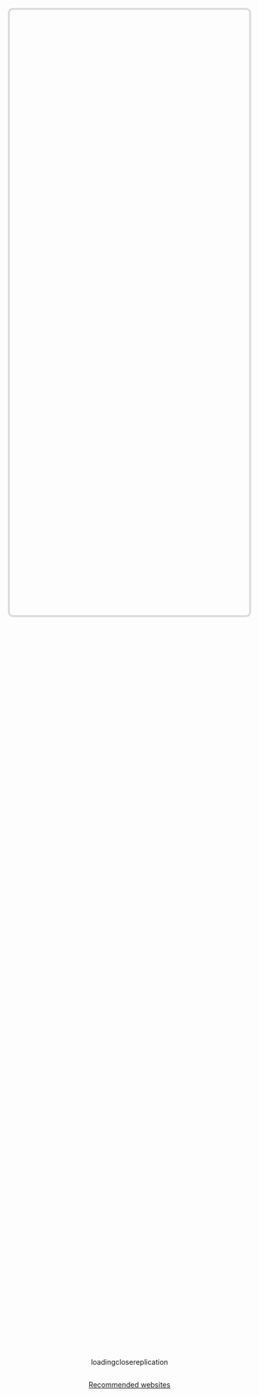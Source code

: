 <div class="context">
  <div class="top" ref="topRef"></div>
  <div class="bottom">
    <el-tabs v-model="tabModel" class="demo-tabs">
      <el-tab-pane label="html" name="html" />
      <el-tab-pane label="css" name="css" />
    </el-tabs>
    <div class="options">
      <pre v-html="hljs.highlightAuto(options[tabModel]).value"></pre>
    </div>
    <div class="set">
      <el-button type="primary" @click="onLoading">loading</el-button>
      <el-button type="danger" @click="onClose">close</el-button>
      <el-button type="success" @click="onReplication(options[tabModel])">replication</el-button>
    </div>
    <div class="foot">
      <a href="https://uiverse.io/loaders" target="_blank">Recommended websites</a>
    </div>
  </div>
</div>

<script setup>
import { ref, reactive, onMounted, watch } from 'vue'
import { useRoute } from 'vue-router'
import 'element-plus/dist/index.css'
import hljs from 'highlight.js'
import 'highlight.js/styles/github.css'
import { ElButton, ElTabs, ElTabPane, ElMessage } from 'element-plus'
import { htmlList } from '../../../../../utils/listData.ts'
let options = reactive({
  html: '',
  css: ''
})
let tabModel = ref('html')
let topRef = ref(null)
let webLoading = null
// 初始化基础数据
initData()
onMounted(() => {
  import('web-loading/src/loading').then((res) => {
    webLoading = res.default()
    onLoading()
  })
})
function onLoading() {
  if (webLoading.getLoadingId()) return
  webLoading.loading(topRef.value, fromOptions())
}
function onClose() {
  webLoading && webLoading.close()
}
function initData() {
  let route = useRoute()
  let model = route.query.model
  if (model) {
    let data = htmlList.find((h) => h.model === model)
    options.html = data.html
    options.css = data.css
  }
}
function onReplication(text) {
  let oInput = document.createElement('input')
  oInput.value = text
  document.body.appendChild(oInput)
  oInput.select() // 选择对象;
  document.execCommand('Copy') // 执行浏览器复制命令
  oInput.remove()
  ElMessage.success('复制成功!')
}
// 格式化操作options
function fromOptions() {
  // 处理css
  topRef.value.innerHTML = `<style>${options.css}</style >`
  return options
}
</script>
<style scoped>
.context {
  padding: 10px;
  margin-top: 18px;
}
.context .top {
  height: 30vh;
  border-radius: 10px;
  border: 4px gainsboro solid;
}
.context .bottom {
  display: flex;
  flex-direction: column;
  flex: 1;
  padding: 16px;
}
.bottom .options {
  height: 36vh;
  overflow: auto;
}
.bottom .set {
  margin-top: 12px;
  display: flex;
  align-items: center;
  justify-content: center;
}
.bottom .set .btn:nth-child(1) {
  margin-right: 10px;
}
.bottom .set .btn:nth-child(2) {
  margin-left: 10px;
}
.bottom .set .el-dropdown {
  margin-left: 10px;
}
.foot{
  text-align: center;
  margin-top: 28px;
}
::-webkit-scrollbar {
  width: 2px;
  height: 2px;
}
</style>

